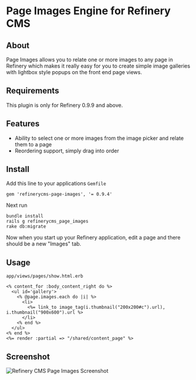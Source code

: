 # Page Images Engine for Refinery CMS

## About

Page Images allows you to relate one or more images to any page in Refinery which makes it really easy for you to create simple image galleries with lightbox style popups on the front end page views.

## Requirements

This plugin is only for Refinery 0.9.9 and above.

## Features

* Ability to select one or more images from the image picker and relate them to a page
* Reordering support, simply drag into order

## Install

Add this line to your applications `Gemfile`

    gem 'refinerycms-page-images', '= 0.9.4'
    
Next run

    bundle install
    rails g refinerycms_page_images
    rake db:migrate
    
Now when you start up your Refinery application, edit a page and there should be a new "Images" tab.

## Usage

`app/views/pages/show.html.erb`
    
    <% content_for :body_content_right do %>
      <ul id='gallery'>
        <% @page.images.each do |i| %>
          <li>
            <%= link_to image_tag(i.thumbnail("200x200#c").url), i.thumbnail("900x600").url %>
          </li>
        <% end %>
      </ul>
    <% end %>
    <%= render :partial => "/shared/content_page" %>

## Screenshot

![Refinery CMS Page Images Screenshot](http://refinerycms.com/system/images/0000/1736/refinerycms-page-images.png)